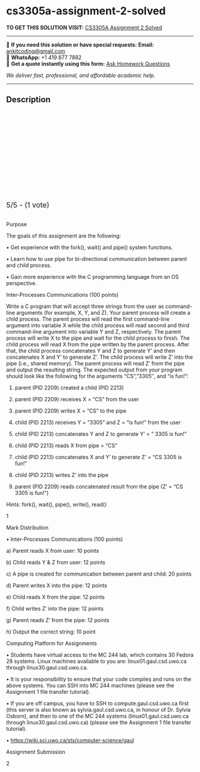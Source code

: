 # cs3305a-assignment-2-solved
**TO GET THIS SOLUTION VISIT:** [CS3305A Assignment 2 Solved](https://www.ankitcodinghub.com/product/cs-3305a-operating-systems-solved-4/)


---

📩 **If you need this solution or have special requests:** **Email:** ankitcoding@gmail.com  
📱 **WhatsApp:** +1 419 877 7882  
📄 **Get a quote instantly using this form:** [Ask Homework Questions](https://www.ankitcodinghub.com/services/ask-homework-questions/)

*We deliver fast, professional, and affordable academic help.*

---

<h2>Description</h2>



<div class="kk-star-ratings kksr-auto kksr-align-center kksr-valign-top" data-payload="{&quot;align&quot;:&quot;center&quot;,&quot;id&quot;:&quot;119599&quot;,&quot;slug&quot;:&quot;default&quot;,&quot;valign&quot;:&quot;top&quot;,&quot;ignore&quot;:&quot;&quot;,&quot;reference&quot;:&quot;auto&quot;,&quot;class&quot;:&quot;&quot;,&quot;count&quot;:&quot;1&quot;,&quot;legendonly&quot;:&quot;&quot;,&quot;readonly&quot;:&quot;&quot;,&quot;score&quot;:&quot;5&quot;,&quot;starsonly&quot;:&quot;&quot;,&quot;best&quot;:&quot;5&quot;,&quot;gap&quot;:&quot;4&quot;,&quot;greet&quot;:&quot;Rate this product&quot;,&quot;legend&quot;:&quot;5\/5 - (1 vote)&quot;,&quot;size&quot;:&quot;24&quot;,&quot;title&quot;:&quot;CS3305A Assignment 2 Solved&quot;,&quot;width&quot;:&quot;138&quot;,&quot;_legend&quot;:&quot;{score}\/{best} - ({count} {votes})&quot;,&quot;font_factor&quot;:&quot;1.25&quot;}">

<div class="kksr-stars">

<div class="kksr-stars-inactive">
            <div class="kksr-star" data-star="1" style="padding-right: 4px">


<div class="kksr-icon" style="width: 24px; height: 24px;"></div>
        </div>
            <div class="kksr-star" data-star="2" style="padding-right: 4px">


<div class="kksr-icon" style="width: 24px; height: 24px;"></div>
        </div>
            <div class="kksr-star" data-star="3" style="padding-right: 4px">


<div class="kksr-icon" style="width: 24px; height: 24px;"></div>
        </div>
            <div class="kksr-star" data-star="4" style="padding-right: 4px">


<div class="kksr-icon" style="width: 24px; height: 24px;"></div>
        </div>
            <div class="kksr-star" data-star="5" style="padding-right: 4px">


<div class="kksr-icon" style="width: 24px; height: 24px;"></div>
        </div>
    </div>

<div class="kksr-stars-active" style="width: 138px;">
            <div class="kksr-star" style="padding-right: 4px">


<div class="kksr-icon" style="width: 24px; height: 24px;"></div>
        </div>
            <div class="kksr-star" style="padding-right: 4px">


<div class="kksr-icon" style="width: 24px; height: 24px;"></div>
        </div>
            <div class="kksr-star" style="padding-right: 4px">


<div class="kksr-icon" style="width: 24px; height: 24px;"></div>
        </div>
            <div class="kksr-star" style="padding-right: 4px">


<div class="kksr-icon" style="width: 24px; height: 24px;"></div>
        </div>
            <div class="kksr-star" style="padding-right: 4px">


<div class="kksr-icon" style="width: 24px; height: 24px;"></div>
        </div>
    </div>
</div>


<div class="kksr-legend" style="font-size: 19.2px;">
            5/5 - (1 vote)    </div>
    </div>
&nbsp;

Purpose

The goals of this assignment are the following:

• Get experience with the fork(), wait() and pipe() system functions.

• Learn how to use pipe for bi-directional communication between parent and child process.

• Gain more experience with the C programming language from an OS perspective.

Inter-Processes Communications (100 points)

Write a C program that will accept three strings from the user as command-line arguments (for example, X, Y, and Z). Your parent process will create a child process. The parent process will read the first command-line argument into variable X while the child process will read second and third command-line argument into variable Y and Z, respectively. The parent process will write X to the pipe and wait for the child process to finish. The child process will read X from the pipe written by the parent process. After that, the child process concatenates Y and Z to generate Y’ and then concatenates X and Y’ to generate Z’. The child process will write Z’ into the pipe (i.e., shared memory). The parent process will read Z’ from the pipe and output the resulting string. The expected output from your program should look like the following for the arguments “CS”,”3305″, and “is fun!”:

1. parent (PID 2209) created a child (PID 2213)

2. parent (PID 2209) receives X = “CS” from the user

3. parent (PID 2209) writes X = “CS” to the pipe

4. child (PID 2213) receives Y = “3305” and Z = “is fun!” from the user

5. child (PID 2213) concatenates Y and Z to generate Y’ = ” 3305 is fun!”

6. child (PID 2213) reads X from pipe = “CS”

7. child (PID 2213) concatenates X and Y’ to generate Z’ = “CS 3305 is fun!”

8. child (PID 2213) writes Z’ into the pipe

9. parent (PID 2209) reads concatenated result from the pipe (Z’ = “CS 3305 is fun!”)

Hints: fork(), wait(), pipe(), write(), read()

1

Mark Distribution

• Inter-Processes Communications (100 points)

a) Parent reads X from user: 10 points

b) Child reads Y &amp; Z from user: 12 points

c) A pipe is created for communication between parent and child: 20 points

d) Parent writes X into the pipe: 12 points

e) Child reads X from the pipe: 12 points

f) Child writes Z’ into the pipe: 12 points

g) Parent reads Z’ from the pipe: 12 points

h) Output the correct string: 10 point

Computing Platform for Assignments

• Students have virtual access to the MC 244 lab, which contains 30 Fedora 28 systems. Linux machines available to you are: linux01.gaul.csd.uwo.ca through linux30.gaul.csd.uwo.ca.

• It is your responsibility to ensure that your code compiles and runs on the above systems. You can SSH into MC 244 machines (please see the Assignment 1 file transfer tutorial).

• If you are off campus, you have to SSH to compute.gaul.csd.uwo.ca first (this server is also known as sylvia.gaul.csd.uwo.ca, in honour of Dr. Sylvia Osborn), and then to one of the MC 244 systems (linux01.gaul.csd.uwo.ca through linux30.gaul.csd.uwo.ca) (please see the Assignment 1 file transfer tutorial).

• https://wiki.sci.uwo.ca/sts/computer-science/gaul

Assignment Submission

2
